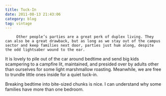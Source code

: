 ```yaml
---
title: Tuck-In
date: 2011-08-13 21:43:06
category: blog
tag: vintage
---
```

         Other people’s parties are a great perk of duplex living. They can also be a great drawback, but as long as we stay out of the campus sector and keep families next door, parties just hum along, despite the odd lightsaber wound to the ear. 

 It is lovely to pile out of the car around bedtime and send big kids scampering to a campfire lit, maintained, and presided over by adults other than ourselves for some light marshmallow roasting. Meanwhile, we are free to trundle little ones inside for a quiet tuck-in. 

 Breaking bedtime into bite-sized chunks is nice. I can understand why some families have more than one bedroom. 